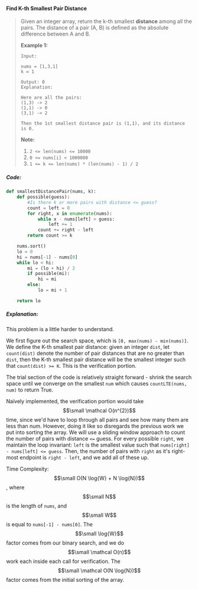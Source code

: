 #### Find K-th Smallest Pair Distance

> Given an integer array, return the k-th smallest **distance** among all the pairs. The distance of a pair \(A, B\) is defined as the absolute difference between A and B.
>
> **Example 1:**
>
> ```
> Input:
>
> nums = [1,3,1]
> k = 1
>
> Output: 0
> Explanation:
>
> Here are all the pairs: 
> (1,3) -> 2 
> (1,1) -> 0
> (3,1) -> 2
>
> Then the 1st smallest distance pair is (1,1), and its distance is 0.
> ```
>
> **Note:**
>
> 1. `2 <= len(nums) <= 10000`
> 2. `0 <= nums[i] < 1000000`
> 3. `1 <= k <= len(nums) * (len(nums) - 1) / 2`

##### Code:

```py
def smallestDistancePair(nums, k):
    def possible(guess):
        #Is there k or more pairs with distance <= guess?
        count = left = 0
        for right, x in enumerate(nums):
            while x - nums[left] > guess:
                left += 1
            count += right - left
        return count >= k

    nums.sort()
    lo = 0
    hi = nums[-1] - nums[0]
    while lo < hi:
        mi = (lo + hi) / 2
        if possible(mi):
            hi = mi
        else:
            lo = mi + 1

    return lo
```

##### Explanation:

This problem is a little harder to understand.

We first figure out the search space, which is `[0, max(nums) - min(nums)]`. We define the K-th smallest pair distance: given an integer `dist`, let `count(dist)` denote the number of pair distances that are no greater than `dist`, then the K-th smallest pair distance will be the smallest integer such that `count(dist) >= K`. This is the verification portion.

The trial section of the code is relatively straight forward - shrink the search space until we converge on the smallest `num` which causes `countLTE(nums, num)` to return True.

Naïvely implemented, the verification portion would take $$\small \mathcal O(n^{2})$$ time, since we'd have to loop through all pairs and see how many them are less than num. However, doing it like so disregards the previous work we put into sorting the array. We will use a sliding window approach to count the number of pairs with distance `<=` guess. For every possible `right`, we maintain the loop invariant: `left` is the smallest value such that `nums[right] - nums[left] <= guess`. Then, the number of pairs with `right` as it's right-most endpoint is `right - left`, and we add all of these up.

 Time Complexity: $$\small O(N \log{W} + N \log{N})$$, where $$\small N$$ is the length of `nums`, and $$\small W$$ is equal to `nums[-1] - nums[0]`. The $$\small \log{W}$$ factor comes from our binary search, and we do $$\small \mathcal O(n)$$ work each inside each call for verification. The $$\small \mathcal O(N \log{N})$$ factor comes from the initial sorting of the array. 



